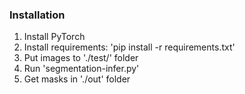 ### Installation 
1. Install PyTorch 
2. Install requirements: 'pip install -r requirements.txt'
3. Put images to './test/' folder
4. Run 'segmentation-infer.py'
5. Get masks in './out' folder
